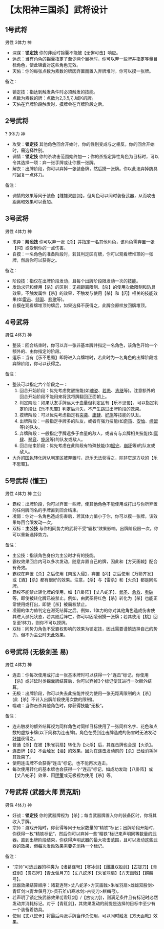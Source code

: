 # 【太阳神三国杀】武将设计



## 1号武将
男性 3体力 神

 - 深谋：**锁定技** 你的非延时锦囊不能被【无懈可击】响应。
 - 远虑：当有角色的锦囊指定了至少两个目标时，你可以弃一些牌并指定等量目标角色，使此锦囊对这些角色无效。
 - 天佑：你的每张点数为素数的牌因弃置而置入弃牌堆时，你可以摸一张牌。

备注：
 - 锁定技：指达到触发条件时必须触发的技能。
 - 点数为素数的牌：点数为2,3,5,7,J或K的牌。
 - 天佑在弃牌阶段触发时，摸牌会在弃牌阶段之后。

## 2号武将
? 3体力 神

 - 攻受：**锁定技** 其他角色回合开始时，你的性别变成与之相反。你的回合开始时，需选择性别。
 - 调情：**锁定技** 你的杀攻击范围始终加一；你的杀指定异性角色为目标时，可以令其选择一项：弃一张手牌或让你摸一张牌。
 - 解衣：出牌阶段，你可以弃掉一张装备牌，然后摸一张牌。你以此法弃掉防具时回复一点体力。

备注：
 - 调情的效果等同于装备【雌雄双股剑】，但角色可以同时装备武器，从而攻击距离和效果可以叠加。

## 3号武将
男性 4体力 神

 - 求异：**阶段技** 你可以弃一张【杀】并指定一名其他角色，该角色需弃置一张【闪】或受到你的一点伤害。
 - 自摸：一名角色的准备阶段时，若其判定区有牌，你可以观看牌堆顶的一张牌，然后你可以获得之。

备注：
 - 阶段技：指仅在出牌阶段发动，且每个出牌阶段限发动一次的技能。
 - 发动求异和使用【杀】的区别：无视距离限制、【杀】的使用次数限制和防具效果，不触发属性【杀】的效果，不触发与使用【杀】和【闪】相关的技能效果(如[雷击](https://sanguosha.fandom.com/zh/wiki/%E5%BC%A0%E8%A7%92)、[倾国](https://sanguosha.fandom.com/zh/wiki/%E7%94%84%E5%A7%AC)、[悲歌](https://sanguosha.fandom.com/zh/wiki/%E8%94%A1%E6%96%87%E5%A7%AC)等)。
 - 自摸在观看牌堆顶的牌后，如果选择不获得之，此牌会原样放回牌堆顶。

## 4号武将
男性 4体力 神

 - 整装：回合结束时，你可以弃一张非基本牌并指定一名角色，该角色开始一个额外的、由你指定的阶段。
 - 逗乐：当有【乐不思蜀】即将进入弃牌堆时，若此时为一名角色的出牌阶段或弃牌阶段，你可以获得之。

备注：
 - 整装可以指定六个阶段之一：
   1. 回合开始阶段：优先考虑觉醒技能(如[魂姿](https://sanguosha.fandom.com/zh/wiki/%E5%AD%99%E7%AD%96)、[若愚](https://sanguosha.fandom.com/zh/wiki/%E5%88%98%E7%A6%85)、[志继](https://sanguosha.fandom.com/zh/wiki/%E5%A7%9C%E7%BB%B4)等)。注意额外的回合开始阶段不能用来将武将牌翻回正面朝上。
   2. 判定阶段：如果队友手牌远大于血量但判定区有【乐不思蜀】，可以指定判定阶段让【乐不思蜀】判定后消失，不产生跳过出牌阶段的效果。
   3. 摸牌阶段：可以优先考虑指定有[突袭](https://sanguosha.fandom.com/zh/wiki/%E5%BC%A0%E8%BE%BD)、[庸肆](https://sanguosha.fandom.com/zh/wiki/SP%E8%A2%81%E6%9C%AF)、[好施](https://sanguosha.fandom.com/zh/wiki/%E9%B2%81%E8%82%83)等技能的队友。
   4. 出牌阶段：一般指定手牌多的队友，或者有强力技能(如[奇策](https://sanguosha.fandom.com/zh/wiki/%E8%8D%80%E6%94%B8)、[安恤](https://sanguosha.fandom.com/zh/wiki/%E6%AD%A5%E7%BB%83%E5%B8%88)、[缔盟](https://sanguosha.fandom.com/zh/wiki/%E9%B2%81%E8%82%83)等)的队友。
   5. 弃牌阶段：一般指定手牌远多于血量的敌人，或者有与弃牌相关技能(如[庸肆](https://sanguosha.fandom.com/zh/wiki/SP%E8%A2%81%E6%9C%AF)、[琴音](https://sanguosha.fandom.com/zh/wiki/%E7%A5%9E%E5%91%A8%E7%91%9C)、[旋风](https://sanguosha.fandom.com/zh/wiki/%E5%87%8C%E7%BB%9F)等)的队友或敌人。
   6. 回合结束阶段：优先考虑在此阶段有特殊技能(如[据守](https://sanguosha.fandom.com/zh/wiki/%E6%9B%B9%E4%BB%81)、[崩坏](https://sanguosha.fandom.com/zh/wiki/%E8%91%A3%E5%8D%93)等)的队友或敌人。
 - 大乔的[国色](https://sanguosha.fandom.com/zh/wiki/%E5%A4%A7%E4%B9%94)转化牌从判定区被弃置时，逗乐无法获得之，除非它是方块的【乐不思蜀】。

## 5号武将 (懂王)
男性 4体力 神 主公

 - 霸权：出牌阶段，你可以弃置一些牌，使其他角色不能使用或打出与你所弃置的任何牌同名的手牌直到回合结束。
 - 凌弱：你对一名角色造成伤害后，若其体力值小于你，你可以摸一张牌。该效果每回合限发动一次。
 - 双标：**主公技** 与你相同势力的武将不受“霸权”效果影响。出牌阶段限一次，你可以重新选择势力。

备注：
 - 主公技：指该角色身份为主公时才有的技能。
 - 霸权效果回合内可以多次发动，随意弃置自己的牌，因此和【方天画戟】配合有奇效。
 - 霸权在弃置【杀】之后使用【南蛮入侵】，弃置【闪】之后使用【万箭齐发】或【酒】【杀】都有很好的效果。注意，【杀】与【雷杀】和【火杀】都是同名牌。
 - 霸权不能禁止转化牌的使用，如【八卦阵】【丈八蛇矛】、[武圣](https://sanguosha.fandom.com/zh/wiki/%E5%85%B3%E7%BE%BD)、[急救](https://sanguosha.fandom.com/zh/wiki/%E5%8D%8E%E4%BD%97)、[看破](https://sanguosha.fandom.com/zh/wiki/%E5%8D%A7%E9%BE%99%E8%AF%B8%E8%91%9B%E4%BA%AE)等，即使被转化牌已被禁止。例如，由武圣将红色【杀】转化为【杀】也能正常使用或打出，即使【杀】被霸权禁止。
 - 凌弱的体力值判定在濒死结算之后。例如，1体力的你对其他角色造成伤害使其进入濒死状态，若其随后阵亡，你可以因凌弱摸一张牌；若其使用【桃】回复至1体力，则你不可以摸牌。
 - 双标：同势力角色不受霸权影响的效果为锁定技，因此需要谨慎选择自己的势力。但不为主公时无此效果。

## 6号武将 (无极剑圣 易)
男性 4体力 神

 - 连击：你每次使用或打出一张基本牌时可以获得一个“连击”标记。你使用【杀】或非延时类锦囊牌结算后，你可以弃掉3个标记使其进行一次额外结算。
 - 无极：出牌阶段，你可以失去此技能并视为使用一张无距离限制的火【杀】(此【杀】不计入出牌阶段使用次数的限制)。
 - 噬魂：当你击杀其他角色时，你获得技能“无极”。

备注：
 - 连击触发的额外结算视为同样角色对同样目标使用了一张同样名字、花色和点数的虚拟卡牌(以下简称为连击牌)。角色在受到连击牌造成的伤害时无法发动[奸雄](https://sanguosha.fandom.com/zh/wiki/%E6%9B%B9%E6%93%8D)获得之。
 - 普通【杀】在被【朱雀羽扇】转化为【火杀】后，其连击牌也会是【火杀】。
 - 连击牌【杀】不会触发【酒】的效果，因为在连击发动前的【杀】已经消耗掉其效果了。
 - 使用连击牌不会获得“连击”标记，也不能再次连击。
 - 每次使用转化的基本牌也会获得一个“连击”标记，如成功发动【八卦阵】或【丈八蛇矛】效果、因[明策](https://sanguosha.fandom.com/zh/wiki/%E9%99%88%E5%AE%AB)或无极视为使用【杀】等。

## 7号武将 (武器大师 贾克斯)
男性 4体力 神

 - 好战：**锁定技** 你的武器牌视为【杀】；每当武器牌置入你的装备区时，你将其收入手牌。
 - 宗师：游戏开始时，你获得等同于玩家数量的“精铁”标记；出牌阶段开始时，你获得一枚“精铁标记”，然后你可以弃掉一些“精铁”标记来声明同等数量的武器。直到出牌阶段结束，你获得声明武器的最大攻击范围，且可以发动这些武器的效果，但每次发动效果需要先消耗一个标记。

备注：
 - “宗师”可选武器的种类为【诸葛连弩】【寒冰剑】【雌雄双股剑】【古锭刀】【青釭剑】【贯石斧】【青龙偃月刀】【丈八蛇矛】【朱雀羽扇】【方天画戟】【麒麟弓】。
 - 武器效果结算顺序：诸葛连弩>丈八蛇矛>方天画戟>朱雀羽扇>雌雄双股剑>青釭剑>(青龙偃月刀>贯石斧)/(寒冰剑>古锭刀>麒麟弓)。
 - 若声明了锁定技武器效果(【青釭剑】/【古锭刀】)，则满足条件且有标记时必然发动并消耗标记。对于【青釭剑】，其效果发动的前提是选择的目标中至少有一个装备着防具。
 - 使用【丈八蛇矛】将最后两张手牌当作杀使用，可以同时触发【方天画戟】效果。
